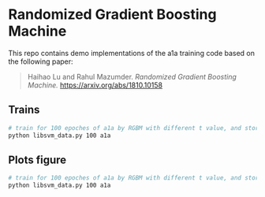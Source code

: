 # Randomized Gradient Boosting Machine

This repo contains demo implementations of the a1a training code based on the following paper:

> Haihao Lu and Rahul Mazumder. _Randomized Gradient Boosting Machine._ https://arxiv.org/abs/1810.10158

## Trains
```bash
# train for 100 epoches of a1a by RGBM with different t value, and store the results at `../output/a1a.mat`
python libsvm_data.py 100 a1a
```

## Plots figure
```bash
# train for 100 epoches of a1a by RGBM with different t value, and store the results at `../output/a1a.mat`
python libsvm_data.py 100 a1a
```
